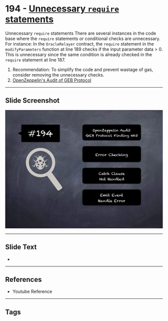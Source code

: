 
# 194 - [Unnecessary `require` statements](./Unnecessary%20`require`%20statements.md)

Unnecessary `require` statements There are several instances in the code base where the `require` statements or conditional checks are unnecessary. For instance: In the `OracleRelayer` contract, the `require` statement in the `modifyParameters` function at line 189 checks if the input parameter data > 0. This is unnecessary since the same condition is already checked in the `require` statement at line 187.


1. Recommendation: To simplify the code and prevent wastage of gas, consider removing the unnecessary checks.
2. [OpenZeppelin's Audit of GEB Protocol](https://blog.openzeppelin.com/geb-protocol-audit/)


___
## Slide Screenshot
![194.png](../../images/8.%20Audit%20Findings%20201/194.png)
___
## Slide Text
- 
___
## References
- Youtube Reference
___
## Tags
